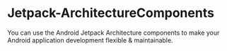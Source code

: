 # Jetpack-ArchitectureComponents
You can use the Android Jetpack Architecture components to make your Android application development flexible &amp; maintainable.
